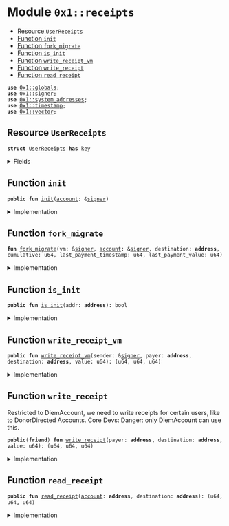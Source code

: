 
<a name="0x1_receipts"></a>

# Module `0x1::receipts`



-  [Resource `UserReceipts`](#0x1_receipts_UserReceipts)
-  [Function `init`](#0x1_receipts_init)
-  [Function `fork_migrate`](#0x1_receipts_fork_migrate)
-  [Function `is_init`](#0x1_receipts_is_init)
-  [Function `write_receipt_vm`](#0x1_receipts_write_receipt_vm)
-  [Function `write_receipt`](#0x1_receipts_write_receipt)
-  [Function `read_receipt`](#0x1_receipts_read_receipt)


<pre><code><b>use</b> <a href="globals.md#0x1_globals">0x1::globals</a>;
<b>use</b> <a href="">0x1::signer</a>;
<b>use</b> <a href="system_addresses.md#0x1_system_addresses">0x1::system_addresses</a>;
<b>use</b> <a href="timestamp.md#0x1_timestamp">0x1::timestamp</a>;
<b>use</b> <a href="">0x1::vector</a>;
</code></pre>



<a name="0x1_receipts_UserReceipts"></a>

## Resource `UserReceipts`



<pre><code><b>struct</b> <a href="receipts.md#0x1_receipts_UserReceipts">UserReceipts</a> <b>has</b> key
</code></pre>



<details>
<summary>Fields</summary>


<dl>
<dt>
<code>destination: <a href="">vector</a>&lt;<b>address</b>&gt;</code>
</dt>
<dd>

</dd>
<dt>
<code>cumulative: <a href="">vector</a>&lt;u64&gt;</code>
</dt>
<dd>

</dd>
<dt>
<code>last_payment_timestamp: <a href="">vector</a>&lt;u64&gt;</code>
</dt>
<dd>

</dd>
<dt>
<code>last_payment_value: <a href="">vector</a>&lt;u64&gt;</code>
</dt>
<dd>

</dd>
</dl>


</details>

<a name="0x1_receipts_init"></a>

## Function `init`



<pre><code><b>public</b> <b>fun</b> <a href="receipts.md#0x1_receipts_init">init</a>(<a href="account.md#0x1_account">account</a>: &<a href="">signer</a>)
</code></pre>



<details>
<summary>Implementation</summary>


<pre><code><b>public</b> <b>fun</b> <a href="receipts.md#0x1_receipts_init">init</a>(<a href="account.md#0x1_account">account</a>: &<a href="">signer</a>) {
  <b>let</b> addr = <a href="_address_of">signer::address_of</a>(<a href="account.md#0x1_account">account</a>);
  <b>if</b> (!<b>exists</b>&lt;<a href="receipts.md#0x1_receipts_UserReceipts">UserReceipts</a>&gt;(addr)) {
    <b>move_to</b>&lt;<a href="receipts.md#0x1_receipts_UserReceipts">UserReceipts</a>&gt;(
      <a href="account.md#0x1_account">account</a>,
      <a href="receipts.md#0x1_receipts_UserReceipts">UserReceipts</a> {
        destination: <a href="_empty">vector::empty</a>&lt;<b>address</b>&gt;(),
        last_payment_timestamp: <a href="_empty">vector::empty</a>&lt;u64&gt;(),
        last_payment_value: <a href="_empty">vector::empty</a>&lt;u64&gt;(),
        cumulative: <a href="_empty">vector::empty</a>&lt;u64&gt;(),
      }
    )
  };
}
</code></pre>



</details>

<a name="0x1_receipts_fork_migrate"></a>

## Function `fork_migrate`



<pre><code><b>fun</b> <a href="receipts.md#0x1_receipts_fork_migrate">fork_migrate</a>(vm: &<a href="">signer</a>, <a href="account.md#0x1_account">account</a>: &<a href="">signer</a>, destination: <b>address</b>, cumulative: u64, last_payment_timestamp: u64, last_payment_value: u64)
</code></pre>



<details>
<summary>Implementation</summary>


<pre><code><b>fun</b> <a href="receipts.md#0x1_receipts_fork_migrate">fork_migrate</a>(
  vm: &<a href="">signer</a>,
  <a href="account.md#0x1_account">account</a>: &<a href="">signer</a>,
  destination: <b>address</b>,
  cumulative: u64,
  last_payment_timestamp: u64,
  last_payment_value: u64,
) <b>acquires</b> <a href="receipts.md#0x1_receipts_UserReceipts">UserReceipts</a> {

  <a href="system_addresses.md#0x1_system_addresses_assert_vm">system_addresses::assert_vm</a>(vm);
  <b>let</b> addr = <a href="_address_of">signer::address_of</a>(<a href="account.md#0x1_account">account</a>);
  <b>assert</b>!(<a href="receipts.md#0x1_receipts_is_init">is_init</a>(addr), 0);
  <b>let</b> state = <b>borrow_global_mut</b>&lt;<a href="receipts.md#0x1_receipts_UserReceipts">UserReceipts</a>&gt;(addr);
  <a href="_push_back">vector::push_back</a>(&<b>mut</b> state.destination, destination);
  <a href="_push_back">vector::push_back</a>(
    &<b>mut</b> state.cumulative,
    cumulative * <a href="globals.md#0x1_globals_get_coin_split_factor">globals::get_coin_split_factor</a>()
  );
  <a href="_push_back">vector::push_back</a>(&<b>mut</b> state.last_payment_timestamp, last_payment_timestamp);
  <a href="_push_back">vector::push_back</a>(
    &<b>mut</b> state.last_payment_value,
    last_payment_value * <a href="globals.md#0x1_globals_get_coin_split_factor">globals::get_coin_split_factor</a>()
  );
}
</code></pre>



</details>

<a name="0x1_receipts_is_init"></a>

## Function `is_init`



<pre><code><b>public</b> <b>fun</b> <a href="receipts.md#0x1_receipts_is_init">is_init</a>(addr: <b>address</b>): bool
</code></pre>



<details>
<summary>Implementation</summary>


<pre><code><b>public</b> <b>fun</b> <a href="receipts.md#0x1_receipts_is_init">is_init</a>(addr: <b>address</b>):bool {
  <b>exists</b>&lt;<a href="receipts.md#0x1_receipts_UserReceipts">UserReceipts</a>&gt;(addr)
}
</code></pre>



</details>

<a name="0x1_receipts_write_receipt_vm"></a>

## Function `write_receipt_vm`



<pre><code><b>public</b> <b>fun</b> <a href="receipts.md#0x1_receipts_write_receipt_vm">write_receipt_vm</a>(sender: &<a href="">signer</a>, payer: <b>address</b>, destination: <b>address</b>, value: u64): (u64, u64, u64)
</code></pre>



<details>
<summary>Implementation</summary>


<pre><code><b>public</b> <b>fun</b> <a href="receipts.md#0x1_receipts_write_receipt_vm">write_receipt_vm</a>(
  sender: &<a href="">signer</a>,
  payer: <b>address</b>,
  destination: <b>address</b>,
  value: u64
):(u64, u64, u64) <b>acquires</b> <a href="receipts.md#0x1_receipts_UserReceipts">UserReceipts</a> {
    // TODO: make a function for user <b>to</b> write own receipt.
    <a href="system_addresses.md#0x1_system_addresses_assert_vm">system_addresses::assert_vm</a>(sender);
    <a href="receipts.md#0x1_receipts_write_receipt">write_receipt</a>(payer, destination, value)
}
</code></pre>



</details>

<a name="0x1_receipts_write_receipt"></a>

## Function `write_receipt`

Restricted to DiemAccount, we need to write receipts for certain users,
like to DonorDirected Accounts.
Core Devs: Danger: only DiemAccount can use this.


<pre><code><b>public</b>(<b>friend</b>) <b>fun</b> <a href="receipts.md#0x1_receipts_write_receipt">write_receipt</a>(payer: <b>address</b>, destination: <b>address</b>, value: u64): (u64, u64, u64)
</code></pre>



<details>
<summary>Implementation</summary>


<pre><code><b>public</b>(<b>friend</b>) <b>fun</b> <a href="receipts.md#0x1_receipts_write_receipt">write_receipt</a>(
  payer: <b>address</b>,
  destination: <b>address</b>,
  value: u64
):(u64, u64, u64) <b>acquires</b> <a href="receipts.md#0x1_receipts_UserReceipts">UserReceipts</a> {
    // TODO: make a function for user <b>to</b> write own receipt.
    <b>if</b> (!<b>exists</b>&lt;<a href="receipts.md#0x1_receipts_UserReceipts">UserReceipts</a>&gt;(payer)) {
      <b>return</b> (0, 0, 0)
    };

    <b>let</b> r = <b>borrow_global_mut</b>&lt;<a href="receipts.md#0x1_receipts_UserReceipts">UserReceipts</a>&gt;(payer);
    <b>let</b> (found_it, i) = <a href="_index_of">vector::index_of</a>(&r.destination, &destination);

    <b>let</b> cumu = 0;
    <b>if</b> (found_it) {
      cumu = *<a href="_borrow">vector::borrow</a>&lt;u64&gt;(&r.cumulative, i);
    };
    cumu = cumu + value;
    <a href="_push_back">vector::push_back</a>(&<b>mut</b> r.cumulative, *&cumu);

    <b>let</b> <a href="timestamp.md#0x1_timestamp">timestamp</a> = <a href="timestamp.md#0x1_timestamp_now_seconds">timestamp::now_seconds</a>();
    <a href="_push_back">vector::push_back</a>(&<b>mut</b> r.last_payment_timestamp, *&<a href="timestamp.md#0x1_timestamp">timestamp</a>);
    <a href="_push_back">vector::push_back</a>(&<b>mut</b> r.last_payment_value, *&value);

    <b>if</b> (found_it) { // put in same index <b>if</b> the <a href="account.md#0x1_account">account</a> was already there.
      <a href="_swap_remove">vector::swap_remove</a>(&<b>mut</b> r.last_payment_timestamp, i);
      <a href="_swap_remove">vector::swap_remove</a>(&<b>mut</b> r.last_payment_value, i);
      <a href="_swap_remove">vector::swap_remove</a>(&<b>mut</b> r.cumulative, i);
    } <b>else</b> {
      <a href="_push_back">vector::push_back</a>(&<b>mut</b> r.destination, destination);
    };

    (<a href="timestamp.md#0x1_timestamp">timestamp</a>, value, cumu)
}
</code></pre>



</details>

<a name="0x1_receipts_read_receipt"></a>

## Function `read_receipt`



<pre><code><b>public</b> <b>fun</b> <a href="receipts.md#0x1_receipts_read_receipt">read_receipt</a>(<a href="account.md#0x1_account">account</a>: <b>address</b>, destination: <b>address</b>): (u64, u64, u64)
</code></pre>



<details>
<summary>Implementation</summary>


<pre><code><b>public</b> <b>fun</b> <a href="receipts.md#0x1_receipts_read_receipt">read_receipt</a>(
  <a href="account.md#0x1_account">account</a>: <b>address</b>,
  destination: <b>address</b>
):(u64, u64, u64) <b>acquires</b> <a href="receipts.md#0x1_receipts_UserReceipts">UserReceipts</a> {
  <b>if</b> (!<b>exists</b>&lt;<a href="receipts.md#0x1_receipts_UserReceipts">UserReceipts</a>&gt;(<a href="account.md#0x1_account">account</a>)) {
    <b>return</b> (0, 0, 0)
  };

  <b>let</b> receipt = <b>borrow_global</b>&lt;<a href="receipts.md#0x1_receipts_UserReceipts">UserReceipts</a>&gt;(<a href="account.md#0x1_account">account</a>);
  <b>let</b> (found_it, i) = <a href="_index_of">vector::index_of</a>(&receipt.destination, &destination);
  <b>if</b> (!found_it) <b>return</b> (0, 0, 0);

  <b>let</b> time = <a href="_borrow">vector::borrow</a>&lt;u64&gt;(&receipt.last_payment_timestamp, i);
  <b>let</b> value = <a href="_borrow">vector::borrow</a>&lt;u64&gt;(&receipt.last_payment_value, i);
  <b>let</b> cumu = <a href="_borrow">vector::borrow</a>&lt;u64&gt;(&receipt.cumulative, i);

  (*time, *value, *cumu)
}
</code></pre>



</details>


[move-book]: https://aptos.dev/guides/move-guides/book/SUMMARY
